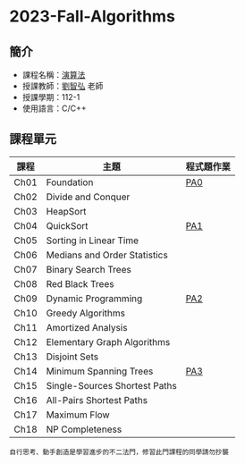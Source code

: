 # 2023-Fall-Algorithms
## 簡介
* 課程名稱：[演算法](https://coursemap.aca.ntu.edu.tw/course_map_all/course.php?code=901+39000)
* 授課教師：[劉智弘](https://www.ee.ntu.edu.tw/profile1.php?id=1090722) 老師
* 授課學期：112-1
* 使用語言：C/C++
 
## 課程單元
|課程|主題|程式題作業
|----|----|----|
|Ch01|Foundation|[PA0](https://github.com/sleeping-psystudent/2023-Fall-Algorithms/tree/master/b08207042_pa0)|
|Ch02|Divide and Conquer||
|Ch03|HeapSort||
|Ch04|QuickSort|[PA1](https://github.com/sleeping-psystudent/2023-Fall-Algorithms/tree/master/b08207042_pa1)|
|Ch05|Sorting in Linear Time||
|Ch06|Medians and Order Statistics||
|Ch07|Binary Search Trees||
|Ch08|Red Black Trees||
|Ch09|Dynamic Programming|[PA2](https://github.com/sleeping-psystudent/2023-Fall-Algorithms/tree/master/b08207042_pa2)|
|Ch10|Greedy Algorithms||
|Ch11|Amortized Analysis||
|Ch12|Elementary Graph Algorithms||
|Ch13|Disjoint Sets||
|Ch14|Minimum Spanning Trees|[PA3](https://github.com/sleeping-psystudent/2023-Fall-Algorithms/tree/master/b08207042_pa3)|
|Ch15|Single-Sources Shortest Paths||
|Ch16|All-Pairs Shortest Paths||
|Ch17|Maximum Flow||
|Ch18|NP Completeness||

    自行思考、動手創造是學習進步的不二法門，修習此門課程的同學請勿抄襲

